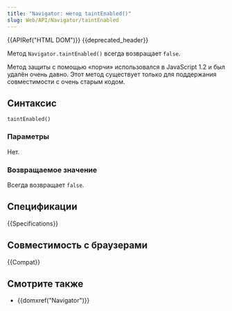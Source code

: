 ```yaml
---
title: "Navigator: метод taintEnabled()"
slug: Web/API/Navigator/taintEnabled
---
```


{{APIRef("HTML DOM")}} {{deprecated_header}}

Метод `Navigator.taintEnabled()` всегда возвращает `false`.

Метод защиты с помощью «порчи» использовался в JavaScript 1.2 и был удалён очень давно. Этот метод существует только для поддержания совместимости с очень старым кодом.

## Синтаксис

```js-nolint
taintEnabled()
```

### Параметры

Нет.

### Возвращаемое значение

Всегда возвращает `false`.

## Спецификации

{{Specifications}}

## Совместимость с браузерами

{{Compat}}

## Смотрите также

- {{domxref("Navigator")}}
